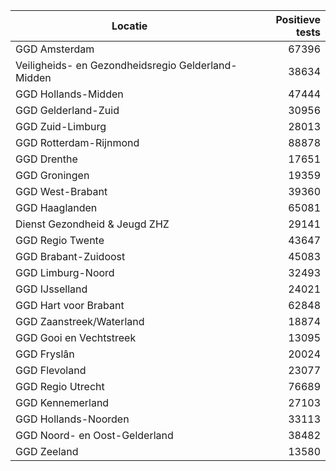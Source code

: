 | Locatie | Positieve tests |
|---------|----------------:|
| GGD Amsterdam                            | 67396 |
| Veiligheids- en Gezondheidsregio Gelderland-Midden | 38634 |
| GGD Hollands-Midden                      | 47444 |
| GGD Gelderland-Zuid                      | 30956 |
| GGD Zuid-Limburg                         | 28013 |
| GGD Rotterdam-Rijnmond                   | 88878 |
| GGD Drenthe                              | 17651 |
| GGD Groningen                            | 19359 |
| GGD West-Brabant                         | 39360 |
| GGD Haaglanden                           | 65081 |
| Dienst Gezondheid & Jeugd ZHZ            | 29141 |
| GGD Regio Twente                         | 43647 |
| GGD Brabant-Zuidoost                     | 45083 |
| GGD Limburg-Noord                        | 32493 |
| GGD IJsselland                           | 24021 |
| GGD Hart voor Brabant                    | 62848 |
| GGD Zaanstreek/Waterland                 | 18874 |
| GGD Gooi en Vechtstreek                  | 13095 |
| GGD Fryslân                              | 20024 |
| GGD Flevoland                            | 23077 |
| GGD Regio Utrecht                        | 76689 |
| GGD Kennemerland                         | 27103 |
| GGD Hollands-Noorden                     | 33113 |
| GGD Noord- en Oost-Gelderland            | 38482 |
| GGD Zeeland                              | 13580 |
